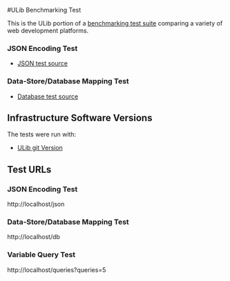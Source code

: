 #ULib Benchmarking Test

This is the ULib portion of a [benchmarking test suite](../) comparing a variety of web development platforms.

### JSON Encoding Test

* [JSON test source](src/json.usp)

### Data-Store/Database Mapping Test

* [Database test source](src/db.usp)

## Infrastructure Software Versions
The tests were run with:

* [ULib git Version](https://github.com/stefanocasazza/ULib/tree/master)

## Test URLs
### JSON Encoding Test

http://localhost/json

### Data-Store/Database Mapping Test

http://localhost/db

### Variable Query Test

http://localhost/queries?queries=5
